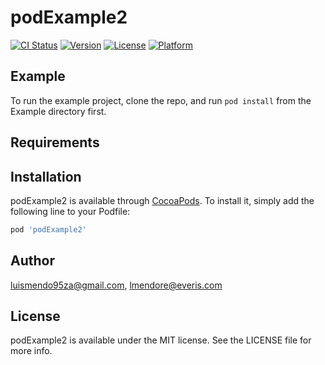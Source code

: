 # podExample2

[![CI Status](http://img.shields.io/travis/luismendo95za@gmail.com/podExample2.svg?style=flat)](https://travis-ci.org/luismendo95za@gmail.com/podExample2)
[![Version](https://img.shields.io/cocoapods/v/podExample2.svg?style=flat)](http://cocoapods.org/pods/podExample2)
[![License](https://img.shields.io/cocoapods/l/podExample2.svg?style=flat)](http://cocoapods.org/pods/podExample2)
[![Platform](https://img.shields.io/cocoapods/p/podExample2.svg?style=flat)](http://cocoapods.org/pods/podExample2)

## Example

To run the example project, clone the repo, and run `pod install` from the Example directory first.

## Requirements

## Installation

podExample2 is available through [CocoaPods](http://cocoapods.org). To install
it, simply add the following line to your Podfile:

```ruby
pod 'podExample2'
```

## Author

luismendo95za@gmail.com, lmendore@everis.com

## License

podExample2 is available under the MIT license. See the LICENSE file for more info.
